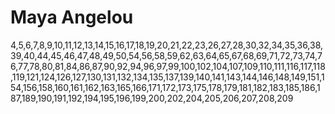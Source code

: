 # Maya Angelou
4,5,6,7,8,9,10,11,12,13,14,15,16,17,18,19,20,21,22,23,26,27,28,30,32,34,35,36,38,39,40,44,45,46,47,48,49,50,54,56,58,59,62,63,64,65,67,68,69,71,72,73,74,76,77,78,80,81,84,86,87,90,92,94,96,97,99,100,102,104,107,109,110,111,116,117,118,119,121,124,126,127,130,131,132,134,135,137,139,140,141,143,144,146,148,149,151,154,156,158,160,161,162,163,165,166,171,172,173,175,178,179,181,182,183,185,186,187,189,190,191,192,194,195,196,199,200,202,204,205,206,207,208,209